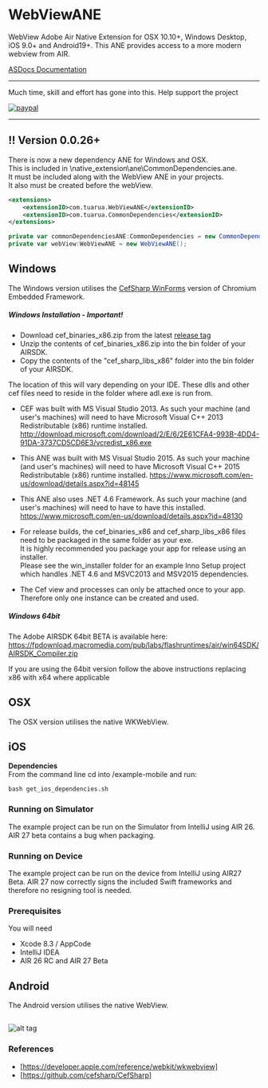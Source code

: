 
# WebViewANE 

WebView Adobe Air Native Extension for OSX 10.10+, Windows Desktop, iOS 9.0+ and Android19+.
This ANE provides access to a more modern webview from AIR.

[ASDocs Documentation](https://tuarua.github.io/asdocs/webviewane/)

-------------

Much time, skill and effort has gone into this. Help support the project

[![paypal](https://www.paypalobjects.com/en_US/i/btn/btn_donateCC_LG.gif)](https://www.paypal.com/cgi-bin/webscr?cmd=_s-xclick&hosted_button_id=5UR2T52J633RC)

-------------

## !! Version 0.0.26+
There is now a new dependency ANE for Windows and OSX.   
This is included in \native_extension\ane\CommonDependencies.ane.   
It must be included along with the WebView ANE in your projects.   
 It also must be created before the webView.   
````xml
<extensions>
    <extensionID>com.tuarua.WebViewANE</extensionID>
    <extensionID>com.tuarua.CommonDependencies</extensionID>
</extensions>
`````
````actionscript
private var commonDependenciesANE:CommonDependencies = new CommonDependencies();
private var webView:WebViewANE = new WebViewANE();
`````

## Windows
The Windows version utilises the [CefSharp WinForms](https://github.com/cefsharp/CefSharp) version of Chromium Embedded Framework.

##### Windows Installation - Important!
* Download cef_binaries_x86.zip from the latest [release tag](https://github.com/tuarua/WebViewANE/releases)
* Unzip the contents of cef_binaries_x86.zip into the bin folder of your AIRSDK. 
* Copy the contents of the "cef_sharp_libs_x86" folder into the bin folder of your AIRSDK. 

The location of this will vary depending on your IDE. These dlls and other cef files need to reside in the folder where adl.exe is run from.
* CEF was built with MS Visual Studio 2013. As such your machine (and user's machines) will need to have Microsoft Visual C++ 2013 Redistributable (x86) runtime installed.
http://download.microsoft.com/download/2/E/6/2E61CFA4-993B-4DD4-91DA-3737CD5CD6E3/vcredist_x86.exe

* This ANE was built with MS Visual Studio 2015. As such your machine (and user's machines) will need to have Microsoft Visual C++ 2015 Redistributable (x86) runtime installed.
https://www.microsoft.com/en-us/download/details.aspx?id=48145

* This ANE also uses .NET 4.6 Framework. As such your machine (and user's machines) will need to have to have this installed.
https://www.microsoft.com/en-us/download/details.aspx?id=48130

* For release builds, the cef_binaries_x86 and cef_sharp_libs_x86 files need to be packaged in the same folder as your exe.  
It is highly recommended you package your app for release using an installer.  
Please see the win_installer folder for an example Inno Setup project which handles .NET 4.6 and MSVC2013 and MSV2015 dependencies.

* The Cef view and processes can only be attached once to your app. Therefore only one instance can be created and used.

##### Windows 64bit

The Adobe AIRSDK 64bit BETA is available here:
https://fpdownload.macromedia.com/pub/labs/flashruntimes/air/win64SDK/AIRSDK_Compiler.zip

If you are using the 64bit version follow the above instructions replacing x86 with x64 where applicable

## OSX

The OSX version utilises the native WKWebView.


## iOS

**Dependencies**   
From the command line cd into /example-mobile and run:
````shell
bash get_ios_dependencies.sh
`````

### Running on Simulator

The example project can be run on the Simulator from IntelliJ using AIR 26. AIR 27 beta contains a bug when packaging.

### Running on Device

The example project can be run on the device from IntelliJ using AIR27 Beta.
AIR 27 now correctly signs the included Swift frameworks and therefore no resigning tool is needed.

### Prerequisites

You will need

- Xcode 8.3 / AppCode
- IntelliJ IDEA
- AIR 26 RC and AIR 27 Beta

## Android
The Android version utilises the native WebView. 


##

![alt tag](https://raw.githubusercontent.com/tuarua/WebViewANE/master/screenshots/screenshot1.jpg)



### References
* [https://developer.apple.com/reference/webkit/wkwebview]
* [https://github.com/cefsharp/CefSharp]
